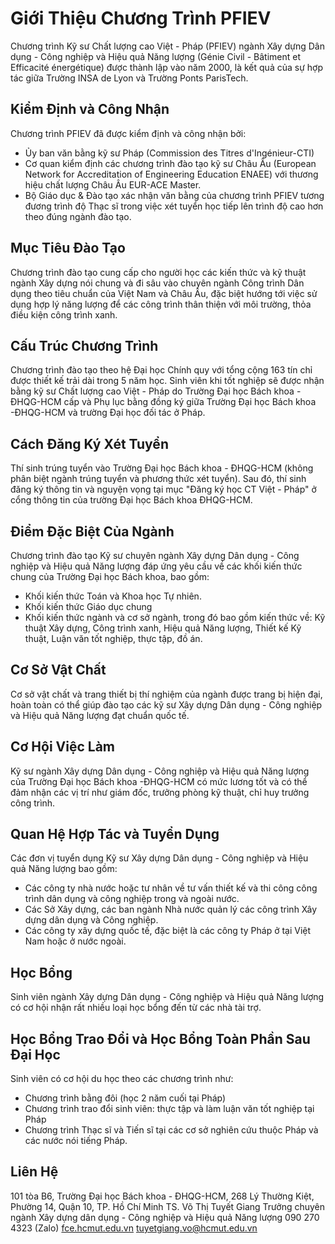 # Giới Thiệu Chương Trình PFIEV

Chương trình Kỹ sư Chất lượng cao Việt - Pháp (PFIEV) ngành Xây dựng Dân dụng - Công nghiệp và Hiệu quả Năng lượng (Génie Civil - Bâtiment et Efficacité énergétique) được thành lập vào năm 2000, là kết quả của sự hợp tác giữa Trường INSA de Lyon và Trường Ponts ParisTech.

## Kiểm Định và Công Nhận

Chương trình PFIEV đã được kiểm định và công nhận bởi:
- Ủy ban văn bằng kỹ sư Pháp (Commission des Titres d'Ingénieur-CTI)
- Cơ quan kiểm định các chương trình đào tạo kỹ sư Châu Âu (European Network for Accreditation of Engineering Education ENAEE) với thương hiệu chất lượng Châu Âu EUR-ACE Master.
- Bộ Giáo dục & Đào tạo xác nhận văn bằng của chương trình PFIEV tương đương trình độ Thạc sĩ trong việc xét tuyển học tiếp lên trình độ cao hơn theo đúng ngành đào tạo.

## Mục Tiêu Đào Tạo

Chương trình đào tạo cung cấp cho người học các kiến thức và kỹ thuật ngành Xây dựng nói chung và đi sâu vào chuyên ngành Công trình Dân dụng theo tiêu chuẩn của Việt Nam và Châu Âu, đặc biệt hướng tới việc sử dụng hợp lý năng lượng để các công trình thân thiện với môi trường, thỏa điều kiện công trình xanh.

## Cấu Trúc Chương Trình

Chương trình đào tạo theo hệ Đại học Chính quy với tổng cộng 163 tín chỉ được thiết kế trải dài trong 5 năm học. Sinh viên khi tốt nghiệp sẽ được nhận bằng kỹ sư Chất lượng cao Việt - Pháp do Trường Đại học Bách khoa - ĐHQG-HCM cấp và Phụ lục bằng đồng ký giữa Trường Đại học Bách khoa -ĐHQG-HCM và trường Đại học đối tác ở Pháp.

## Cách Đăng Ký Xét Tuyển

Thí sinh trúng tuyển vào Trường Đại học Bách khoa - ĐHQG-HCM (không phân biệt ngành trúng tuyển và phương thức xét tuyển). Sau đó, thí sinh đăng ký thông tin và nguyện vọng tại mục "Đăng ký học CT Việt - Pháp" ở cổng thông tin của trường Đại học Bách khoa ĐHQG-HCM.

## Điểm Đặc Biệt Của Ngành

Chương trình đào tạo Kỹ sư chuyên ngành Xây dựng Dân dụng - Công nghiệp và Hiệu quả Năng lượng đáp ứng yêu cầu về các khối kiến thức chung của Trường Đại học Bách khoa, bao gồm:
- Khối kiến thức Toán và Khoa học Tự nhiên.
- Khối kiến thức Giáo dục chung
- Khối kiến thức ngành và cơ sở ngành, trong đó bao gồm kiến thức về: Kỹ thuật Xây dựng, Công trình xanh, Hiệu quả Năng lượng, Thiết kế Kỹ thuật, Luận văn tốt nghiệp, thực tập, đồ án.

## Cơ Sở Vật Chất

Cơ sở vật chất và trang thiết bị thí nghiệm của ngành được trang bị hiện đại, hoàn toàn có thể giúp đào tạo các kỹ sư Xây dựng Dân dụng - Công nghiệp và Hiệu quả Năng lượng đạt chuẩn quốc tế.

## Cơ Hội Việc Làm

Kỹ sư ngành Xây dựng Dân dụng - Công nghiệp và Hiệu quả Năng lượng của Trường Đại học Bách khoa -ĐHQG-HCM có mức lương tốt và có thể đảm nhận các vị trí như giám đốc, trưởng phòng kỹ thuật, chỉ huy trưởng công trình.

## Quan Hệ Hợp Tác và Tuyển Dụng

Các đơn vị tuyển dụng Kỹ sư Xây dựng Dân dụng - Công nghiệp và Hiệu quả Năng lượng bao gồm:
- Các công ty nhà nước hoặc tư nhân về tư vấn thiết kế và thi công công trình dân dụng và công nghiệp trong và ngoài nước.
- Các Sở Xây dựng, các ban ngành Nhà nước quản lý các công trình Xây dựng dân dụng và Công nghiệp.
- Các công ty xây dựng quốc tế, đặc biệt là các công ty Pháp ở tại Việt Nam hoặc ở nước ngoài.

## Học Bổng

Sinh viên ngành Xây dựng Dân dụng - Công nghiệp và Hiệu quả Năng lượng có cơ hội nhận rất nhiều loại học bổng đến từ các nhà tài trợ.

## Học Bổng Trao Đổi và Học Bổng Toàn Phần Sau Đại Học

Sinh viên có cơ hội du học theo các chương trình như:
- Chương trình bằng đôi (học 2 năm cuối tại Pháp)
- Chương trình trao đổi sinh viên: thực tập và làm luận văn tốt nghiệp tại Pháp
- Chương trình Thạc sĩ và Tiến sĩ tại các cơ sở nghiên cứu thuộc Pháp và các nước nói tiếng Pháp.

## Liên Hệ

101 tòa B6, Trường Đại học Bách khoa - ĐHQG-HCM, 268 Lý Thường Kiệt, Phường 14, Quận 10, TP. Hồ Chí Minh
TS. Võ Thị Tuyết Giang
Trưởng chuyên ngành Xây dựng dân dụng - Công nghiệp và Hiệu quả Năng lượng
090 270 4323 (Zalo)
[fce.hcmut.edu.vn](http://fce.hcmut.edu.vn)
[tuyetgiang.vo@hcmut.edu.vn](mailto:tuyetgiang.vo@hcmut.edu.vn)